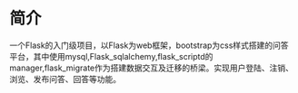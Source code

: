 # 简介
一个Flask的入门级项目，以Flask为web框架，bootstrap为css样式搭建的问答平台，其中使用mysql,Flask_sqlalchemy,flask_scriptd的manager,flask_migrate作为搭建数据交互及迁移的桥梁。实现用户登陆、注销、浏览、发布问答、回答等功能。